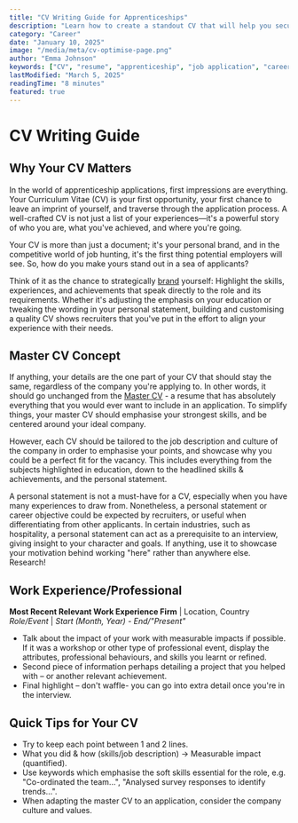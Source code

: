 ```yaml
---
title: "CV Writing Guide for Apprenticeships"
description: "Learn how to create a standout CV that will help you secure your dream apprenticeship"
category: "Career"
date: "January 10, 2025"
image: "/media/meta/cv-optimise-page.png"
author: "Emma Johnson"
keywords: ["CV", "resume", "apprenticeship", "job application", "career advice"]
lastModified: "March 5, 2025"
readingTime: "8 minutes"
featured: true
---
```


# CV Writing Guide

## Why Your CV Matters

In the world of apprenticeship applications, first impressions are everything. Your Curriculum Vitae (CV) is your first opportunity, your first chance to leave an imprint of yourself, and traverse through the application process. A well-crafted CV is not just a list of your experiences—it's a powerful story of who you are, what you've achieved, and where you're going.

Your CV is more than just a document; it's your personal brand, and in the competitive world of job hunting, it's the first thing potential employers will see. So, how do you make yours stand out in a sea of applicants?

Think of it as the chance to strategically [brand](https://online.hbs.edu/blog/post/personal-branding-at-work) yourself: Highlight the skills, experiences, and achievements that speak directly to the role and its requirements. Whether it's adjusting the emphasis on your education or tweaking the wording in your personal statement, building and customising a quality CV shows recruiters that you've put in the effort to align your experience with their needs.

## Master CV Concept

If anything, your details are the one part of your CV that should stay the same, regardless of the company you're applying to. In other words, it should go unchanged from the [Master CV](https://www.jobteaser.com/en/advices/153-why-you-should-always-keep-a-master-cv) - a resume that has absolutely everything that you would ever want to include in an application. To simplify things, your master CV should emphasise your strongest skills, and be centered around your ideal company.

However, each CV should be tailored to the job description and culture of the company in order to emphasise your points, and showcase why you could be a perfect fit for the vacancy. This includes everything from the subjects highlighted in education, down to the headlined skills & achievements, and the personal statement.

A personal statement is not a must-have for a CV, especially when you have many experiences to draw from. Nonetheless, a personal statement or career objective could be expected by recruiters, or useful when differentiating from other applicants. In certain industries, such as hospitality, a personal statement can act as a prerequisite to an interview, giving insight to your character and goals. If anything, use it to showcase your motivation behind working "here" rather than anywhere else. Research!

## Work Experience/Professional

**Most Recent Relevant Work Experience Firm** | Location, Country
*Role/Event* | *Start (Month, Year) - End/"Present"*

- Talk about the impact of your work with measurable impacts if possible. If it was a workshop or other type of professional event, display the attributes, professional behaviours, and skills you learnt or refined.
- Second piece of information perhaps detailing a project that you helped with – or another relevant achievement.
- Final highlight – don't waffle- you can go into extra detail once you're in the interview.

## Quick Tips for Your CV

- Try to keep each point between 1 and 2 lines.
- What you did & how (skills/job description) → Measurable impact (quantified).
- Use keywords which emphasise the soft skills essential for the role, e.g. "Co-ordinated the team...", "Analysed survey responses to identify trends…".
- When adapting the master CV to an application, consider the company culture and values.
